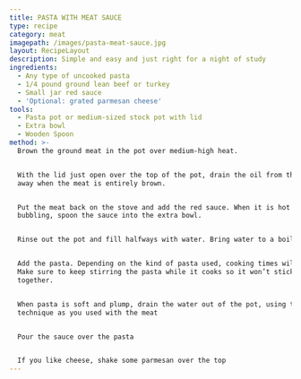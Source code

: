 ```yaml
---
title: PASTA WITH MEAT SAUCE
type: recipe
category: meat
imagepath: /images/pasta-meat-sauce.jpg
layout: RecipeLayout
description: Simple and easy and just right for a night of study
ingredients:
  - Any type of uncooked pasta
  - 1/4 pound ground lean beef or turkey
  - Small jar red sauce
  - 'Optional: grated parmesan cheese'
tools:
  - Pasta pot or medium-sized stock pot with lid
  - Extra bowl
  - Wooden Spoon
method: >-
  Brown the ground meat in the pot over medium-high heat.


  With the lid just open over the top of the pot, drain the oil from the meat
  away when the meat is entirely brown.


  Put the meat back on the stove and add the red sauce. When it is hot and
  bubbling, spoon the sauce into the extra bowl.


  Rinse out the pot and fill halfways with water. Bring water to a boil


  Add the pasta. Depending on the kind of pasta used, cooking times will vary.
  Make sure to keep stirring the pasta while it cooks so it won’t stick
  together.


  When pasta is soft and plump, drain the water out of the pot, using the same
  technique as you used with the meat


  Pour the sauce over the pasta


  If you like cheese, shake some parmesan over the top
---
```


